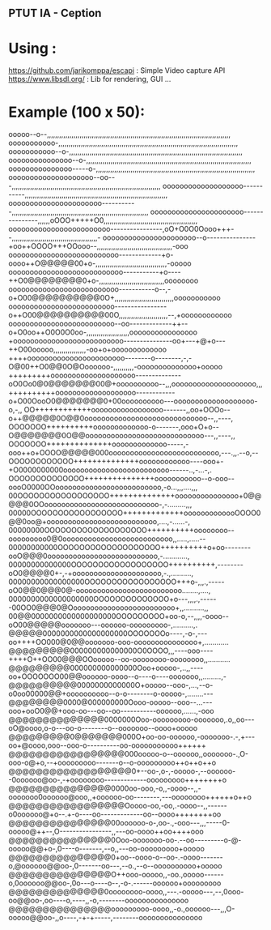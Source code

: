## PTUT IA - Ception

# Using :

https://github.com/jarikomppa/escapi : Simple Video capture API
https://www.libsdl.org/				 : Lib for rendering, GUI ...

# Example (100 x 50):

ooooo--o--,,,,,,,,,,,,,,,,,,,,,,,,,,,,,,,,,,,,,,,,,,,,,,,,,,,,,,,,,,,,,,,,,,,,,,,,,,,,,,,,,,,,,,,,,,
ooooooooooo-,,,,,,,,,,,,,,,,,,,,,,,,,,,,,,,,,,,,,,,,,,,,,,,,,,,,,,,,,,,,,,,,,,,,,,,,,,,,,,,,,,,,,,,,
ooooooooooo--o-,,,,,,,,,,,,,,,,,,,,,,,,,,,,,,,,,,,,,,,,,,,,,,,,,,,,,,,,,,,,,,,,,,,,,,,,,,,,,,,,,,,,,
ooooooooooooooo--o-,,,,,,,,,,,,,,,,,,,,,,,,,,,,,,,,,,,,,,,,,,,,,,,,,,,,,,,,,,,,,,,,,,,,,,,,,,,,,,,,,
ooooooooooooooo-----o-,,,,,,,,,,,,,,,,,,,,,,,,,,,,,,,,,,,,,,,,,,,,,,,,,,,,,,,,,,,,,,,,,,,,,,,,,,,,,,
oooooooooooooooooooo--oo---,,,,,,,,,,,,,,,,,,,,,,,,,,,,,,,,,,,,,,,,,,,,,,,,,,,,,,,,,,,,,,,,,,,,,,,,,
ooooooooooooooooooo-----------,,,,,,,,,,,,,,,,,,,,,,,,,,,,,,,,,,,,,,,,,,,,,,,,,,,,,,,,,,,,,,,,,,,,,,
oooooooooooooooooooooo-----------,,,,,,,,,,,,,,,,,,,,,,,,,,,,,,,,,,,,,,,,,,,,,,,,,,,,,,,,,,,,,,,,,,,
oooooooooooooooooooooo---------------,,,,,,oOOO+++++O0,,,,,,,,,,,,,,,,,,,,,,,,,,,,,,,,,,,,,,,,,,,,,,
oooooooooooooooooooooooo----------------,oO+O0O0Oooo+++--,,,,,,,,,,,,,,,,,,,,,,,,,,,,,,,,,,,,,,,,,,-
oooooooooooooooooooooo--o---------------+oo++OOOO+++OOooo--,,,,,,,,,,,,,,,,,,,,,,,,,,,,,,,,,,,,,-ooo
oooooooooooooooooooooooooo-------------+o-oooo++O@@@@@00+o-,,,,,,,,,,,,,,,,,,,,,,,,,,,,,,,,,,,-ooooo
ooooooooooooooooooooooooooo-----------+o----++O0@@@@@@@@0+o-,,,,,,,,,,,,,,,,,,,,,,,,,,,,,,,,oooooooo
oooooooooooooooooooooooooo-----------o--,-o+O00@@@@@@@@@@0O+,,,,,,,,,,,,,,,,,,,,,,,,,,,,,ooooooooooo
ooooooooooooooooooooooooo----------------o++O00@@@@@@@@@@00O,,,,,,,,,,,,,,,,,,,,,,,,--,+oooooooooooo
ooooooooooooooooooooooooo--oo-------------++--o+O0oo++O0O0O0oo-,,,,,,,,,,,,,,,,,,,,,oooooooooooooooo
+oooooooooooooooooooooooooo---------------oo+---+@+o---++O00ooooo,,,,,,,,,,,,,,,,-oo+o+ooooooooooooo
++++ooooooooooooooooooooooo--------o--------,-,-O@00++O0@@0O@Ooooooo-,,,,,,,,,,-oooooooooooooo+ooooo
+++++++++oooooooooooooooooooo--------------oO0Oo0@0@@@@@@@00@+oooooooooo--,,,oooooooooooooooooooo,,,
++++++++++ooooooooooooooooooo------------o+O00OooO0@@@@@@@0+00oooooooooo---ooooooooooooooooooo-o,-,,
OO++++++++++++ooooooooooooooooo-------,,oo+OOOo--o++@@@@@0O@@0ooooooooooooooooooooooooooooo--,,----,
OOOOOOO++++++++++ooooooooooooo-o-------,ooo+O+o--O@@@@@@@0O@@oooooooooooooooooooooooooooo---,,----,,
OOOOOOO++++++++++++++ooooooooooooo-----,-ooo++o+OOOO@@@@@000oooooooooooooooooooooooooo,---.,,.--o,--
OOOOOOOOOOOO++++++++++++++oooooooooooo----ooo+-+O0000000000ooooooooooooooooooooooooo------..,-...-,.
OOOOOOOOOOOOOO+++++++++++++++ooooooooooo--o-ooo--oooO0000OOooooooooooooooooooooooooo,-o...,,,....,,,
00OOOOOOOOOOOOOOOOO++++++++++++++ooooooooooooooo+0@@@@@0OOooooooooooooooooooooooooooo-,-.........,,,
00000OOOOOOOOOOOOOOOOO+++++++++++++ooooooooooooOOOO0@@0oo@+oooooooooooooooooooooooooo,....,-......-,
00000000OOOOOOOOOOOOOOOOOOO++++++++++oooooooo--ooooooooo0@0oooooooooooooooooooooooooo,,.....,.....--
00000000000OOOOOOOOOOOOOOOOOOO++++++++++o+oo--------ooO@@@0oooooooooooooooooooooooooo,-............,
00000000000000OOOOOOOOOOOOOOOOOO++++++++++,--------oO0@@@@0+-,-+ooooooooooooooooooooo,-.,..........,
00000000000000000OOOOOOOOOOOOOOOOO+++o-,,,.,-----oO0@@0@@@0@-ooooooooooooooooooooooooo........,....,
0000000000000000000OOOOOOOOOOOOOO+o---,,,,.,------00OO0@@@0@Ooooooooooooooooooooooooo+,,..........,,
00@@0000000000000000000OOOOOOOOO+oo-o,--,,,,-oooo--oO00@@@@@ooooooo---oooooo-ooooooooo-,..........,.
@@@@@0000000000000000000OOOOOOOo----,-o-,---oo++++OO000@0@@ooooooo-ooo-ooooooooooooooo+,............
@@@@@@@@@000000000000000O0OOOO,,,----ooo----++++O++OO00@@@OOooooo--oo-oooooooo-oooooooo,,...........
@@@@@@@@@000000000000000Ooo+ooooo-,..,,----oo+OOOOOOO00@@oooooo-oooo--o----o----ooooooo,,.........,-
@@@@@@@@@@0000000000000O+ooooo--ooo-,...,--o-o0oo00000@@+oooooooooo--o-o--------o-ooooo-,........---
@@@@@@@@0000@000000000Oooo-ooooo--ooo--...---ooo+ooO0@@+ooo-oo---oo--oo-----------oooooo,......,-ooo
@@@@@@@@@@@@@@0000000Ooo-ooooooooo-ooooooo,.o,,oo---oO@oooo,o-o---oo-o--------o--ooooooo--oooo+ooooo
@@@@@@@@@0@@@@@@@000O+oo-oo-oooooo,-ooooooo-.-,+---oo+@oooo,ooo--ooo-o----------oo-ooooooooooo++++++
@@@@@@@@@@@@@@@@@000ooooo-o--oooooo,,ooooooo-.,O-ooo-o@+o,--+ooooooooo-------o--o-ooooooooo++o++o++o
@@@@@@@@@@@@@@@@@@0+--oo-,o-,-ooooo-,--oooooo--0oooooo@oo-,-+oooooooo-------------ooooooooo++++++++o
@@@@@@@@@@@@@@@0000oo-ooo,-o,,-oooo--,,-ooooooo0oooooo@ooo,,+oooooo-oo--------,---oooooooo++++++o++o
@@@@@@@@@@@@@@@@@Ooooo-oo,-oo,.-oooo--,,------o0oooooo@+o--.+-o----oo-------------oo--oooo++++++++oo
@@@@@@@@@@@@@@@00oooooo-o-,oo-.,-ooo---,,,-----0-ooooo@++--,O----------------,,---oo-oooo++oo++++ooo
@@@@@@@@@@@@@@@0Ooo-ooooooo-oo-.--oo---------o-@-ooooo@@+o-,0----o-------,--o,,---oo-ooooooooo+ooooo
@@@@@@@@@@@@@@@0+oo--oooo-o--oo-.-oooo-------o,@oooooo@@oo-,0-------oo---,--o.,--o--oooooooooo+ooooo
@@@@@@@@@@@@@@@O++ooo-ooooo,,-oo.,ooooo------o,0oooooo@@oo-,0o---o----o--,-o-.------oooooo+ooooooooo
@@@@@@@@@@@@@@0oooooooo-oooo,,---.-ooooo---,--,0ooo-oo@@oo-,oo----o,----,,-o,--------ooooooooooooooo
@@@@@@@@@@@@@@@ooooooooo-oooo,,-o.,oooooo---,,,O-ooooo@@oo-,,o----,-+-+-----,--------ooooooooooooooo
